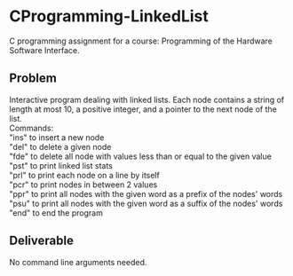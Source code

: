 # CProgramming-LinkedList
C programming assignment for a course: Programming of the Hardware Software Interface.

## Problem
Interactive program dealing with linked lists. Each node contains a string of length at most 10, a positive integer, and a pointer to the next node of the list.
<br />Commands:
<br />"ins" to insert a new node
<br />"del" to delete a given node 
<br />"fde" to delete all node with values less than or equal to the given value
<br />"pst" to print linked list stats
<br />"prl" to print each node on a line by itself
<br />"pcr" to print nodes in between 2 values
<br />"ppr" to print all nodes with the given word as a prefix of the nodes' words
<br />"psu" to print all nodes with the given word as a suffix of the nodes' words
<br />"end" to end the program

## Deliverable
No command line arguments needed.
